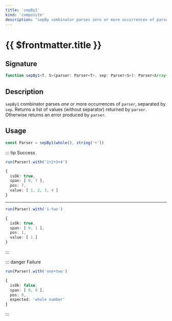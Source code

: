 ```yaml
---
title: 'sepBy1'
kind: 'composite'
description: 'sepBy combinator parses zero or more occurrences of parser, separated by sep. Returns a list of values (without separator) returned by parser.'
---
```


# {{ $frontmatter.title }} <Composite />

## Signature

```ts
function sepBy1<T, S>(parser: Parser<T>, sep: Parser<S>): Parser<Array<T>>
```

## Description

`sepBy1` combinator parses *one* or more occurrences of `parser`, separated by `sep`. Returns a list of values (without separator) returned by `parser`. Otherwise returns an error produced by `parser`.

## Usage

```ts
const Parser = sepBy1(whole(), string('+'))
```

::: tip Success
```ts
run(Parser).with('1+2+3+4')

{
  isOk: true,
  span: [ 0, 7 ],
  pos: 7,
  value: [ 1, 2, 3, 4 ]
}
```
---
```ts
run(Parser).with('1-two')

{
  isOk: true,
  span: [ 0, 1 ],
  pos: 1,
  value: [ 1 ]
}
```
:::

::: danger Failure
```ts
run(Parser).with('one+two')

{
  isOk: false,
  span: [ 0, 0 ],
  pos: 0,
  expected: 'whole number'
}
```
:::
